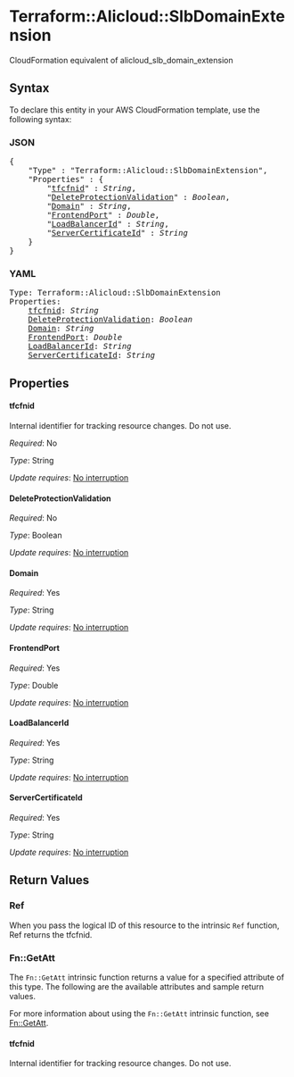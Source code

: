 # Terraform::Alicloud::SlbDomainExtension

CloudFormation equivalent of alicloud_slb_domain_extension

## Syntax

To declare this entity in your AWS CloudFormation template, use the following syntax:

### JSON

<pre>
{
    "Type" : "Terraform::Alicloud::SlbDomainExtension",
    "Properties" : {
        "<a href="#tfcfnid" title="tfcfnid">tfcfnid</a>" : <i>String</i>,
        "<a href="#deleteprotectionvalidation" title="DeleteProtectionValidation">DeleteProtectionValidation</a>" : <i>Boolean</i>,
        "<a href="#domain" title="Domain">Domain</a>" : <i>String</i>,
        "<a href="#frontendport" title="FrontendPort">FrontendPort</a>" : <i>Double</i>,
        "<a href="#loadbalancerid" title="LoadBalancerId">LoadBalancerId</a>" : <i>String</i>,
        "<a href="#servercertificateid" title="ServerCertificateId">ServerCertificateId</a>" : <i>String</i>
    }
}
</pre>

### YAML

<pre>
Type: Terraform::Alicloud::SlbDomainExtension
Properties:
    <a href="#tfcfnid" title="tfcfnid">tfcfnid</a>: <i>String</i>
    <a href="#deleteprotectionvalidation" title="DeleteProtectionValidation">DeleteProtectionValidation</a>: <i>Boolean</i>
    <a href="#domain" title="Domain">Domain</a>: <i>String</i>
    <a href="#frontendport" title="FrontendPort">FrontendPort</a>: <i>Double</i>
    <a href="#loadbalancerid" title="LoadBalancerId">LoadBalancerId</a>: <i>String</i>
    <a href="#servercertificateid" title="ServerCertificateId">ServerCertificateId</a>: <i>String</i>
</pre>

## Properties

#### tfcfnid

Internal identifier for tracking resource changes. Do not use.

_Required_: No

_Type_: String

_Update requires_: [No interruption](https://docs.aws.amazon.com/AWSCloudFormation/latest/UserGuide/using-cfn-updating-stacks-update-behaviors.html#update-no-interrupt)

#### DeleteProtectionValidation

_Required_: No

_Type_: Boolean

_Update requires_: [No interruption](https://docs.aws.amazon.com/AWSCloudFormation/latest/UserGuide/using-cfn-updating-stacks-update-behaviors.html#update-no-interrupt)

#### Domain

_Required_: Yes

_Type_: String

_Update requires_: [No interruption](https://docs.aws.amazon.com/AWSCloudFormation/latest/UserGuide/using-cfn-updating-stacks-update-behaviors.html#update-no-interrupt)

#### FrontendPort

_Required_: Yes

_Type_: Double

_Update requires_: [No interruption](https://docs.aws.amazon.com/AWSCloudFormation/latest/UserGuide/using-cfn-updating-stacks-update-behaviors.html#update-no-interrupt)

#### LoadBalancerId

_Required_: Yes

_Type_: String

_Update requires_: [No interruption](https://docs.aws.amazon.com/AWSCloudFormation/latest/UserGuide/using-cfn-updating-stacks-update-behaviors.html#update-no-interrupt)

#### ServerCertificateId

_Required_: Yes

_Type_: String

_Update requires_: [No interruption](https://docs.aws.amazon.com/AWSCloudFormation/latest/UserGuide/using-cfn-updating-stacks-update-behaviors.html#update-no-interrupt)

## Return Values

### Ref

When you pass the logical ID of this resource to the intrinsic `Ref` function, Ref returns the tfcfnid.

### Fn::GetAtt

The `Fn::GetAtt` intrinsic function returns a value for a specified attribute of this type. The following are the available attributes and sample return values.

For more information about using the `Fn::GetAtt` intrinsic function, see [Fn::GetAtt](https://docs.aws.amazon.com/AWSCloudFormation/latest/UserGuide/intrinsic-function-reference-getatt.html).

#### tfcfnid

Internal identifier for tracking resource changes. Do not use.

